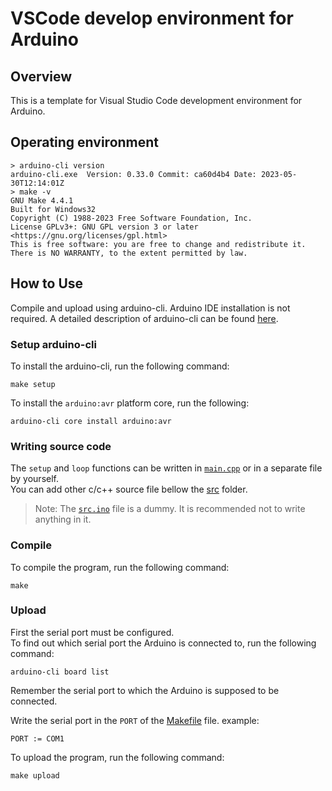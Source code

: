 # VSCode develop environment for Arduino

## Overview
This is a template for Visual Studio Code development environment for Arduino.  

## Operating environment
```shell
> arduino-cli version 
arduino-cli.exe  Version: 0.33.0 Commit: ca60d4b4 Date: 2023-05-30T12:14:01Z
> make -v   
GNU Make 4.4.1
Built for Windows32
Copyright (C) 1988-2023 Free Software Foundation, Inc.
License GPLv3+: GNU GPL version 3 or later <https://gnu.org/licenses/gpl.html>
This is free software: you are free to change and redistribute it.
There is NO WARRANTY, to the extent permitted by law.
```

## How to Use
Compile and upload using arduino-cli. Arduino IDE installation is not required. A detailed description of arduino-cli can be found [here](https://arduino.github.io/arduino-cli).  

### Setup arduino-cli
To install the arduino-cli, run the following command:  
```shell
make setup
```
To install the `arduino:avr` platform core, run the following:  
```shell
arduino-cli core install arduino:avr
```

### Writing source code
The `setup` and `loop` functions can be written in [`main.cpp`](src/main.cpp) or in a separate file by yourself.  
You can add other c/c++ source file bellow the [src](src) folder.  
> Note: The [`src.ino`](src/src.ino) file is a dummy. It is recommended not to write anything in it.

### Compile
To compile the program, run the following command:
```shell
make
```

### Upload
First the serial port must be configured.  
To find out which serial port the Arduino is connected to, run the following command:
```shell
arduino-cli board list
```
Remember the serial port to which the Arduino is supposed to be connected.  

Write the serial port in the `PORT` of the [Makefile](Makefile) file. example:
```
PORT := COM1
```

To upload the program, run the following command:
```shell
make upload
```